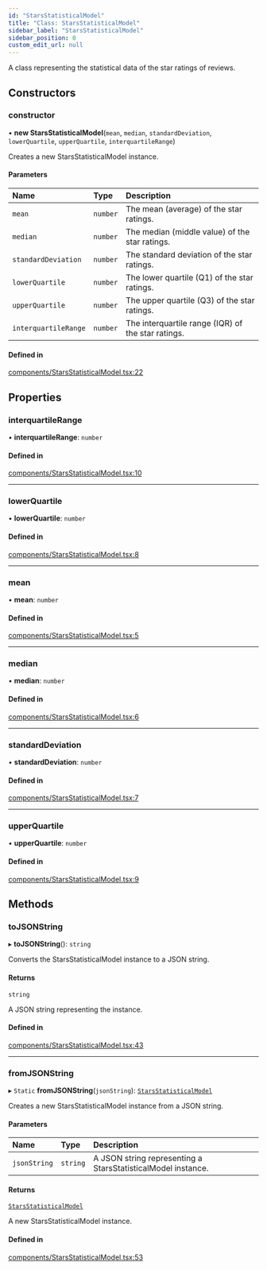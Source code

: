 ```yaml
---
id: "StarsStatisticalModel"
title: "Class: StarsStatisticalModel"
sidebar_label: "StarsStatisticalModel"
sidebar_position: 0
custom_edit_url: null
---
```


A class representing the statistical data of the star ratings of reviews.

## Constructors

### constructor

• **new StarsStatisticalModel**(`mean`, `median`, `standardDeviation`, `lowerQuartile`, `upperQuartile`, `interquartileRange`)

Creates a new StarsStatisticalModel instance.

#### Parameters

| Name | Type | Description |
| :------ | :------ | :------ |
| `mean` | `number` | The mean (average) of the star ratings. |
| `median` | `number` | The median (middle value) of the star ratings. |
| `standardDeviation` | `number` | The standard deviation of the star ratings. |
| `lowerQuartile` | `number` | The lower quartile (Q1) of the star ratings. |
| `upperQuartile` | `number` | The upper quartile (Q3) of the star ratings. |
| `interquartileRange` | `number` | The interquartile range (IQR) of the star ratings. |

#### Defined in

[components/StarsStatisticalModel.tsx:22](https://github.com/boraelci/review-master/blob/c571097/src/components/StarsStatisticalModel.tsx#L22)

## Properties

### interquartileRange

• **interquartileRange**: `number`

#### Defined in

[components/StarsStatisticalModel.tsx:10](https://github.com/boraelci/review-master/blob/c571097/src/components/StarsStatisticalModel.tsx#L10)

___

### lowerQuartile

• **lowerQuartile**: `number`

#### Defined in

[components/StarsStatisticalModel.tsx:8](https://github.com/boraelci/review-master/blob/c571097/src/components/StarsStatisticalModel.tsx#L8)

___

### mean

• **mean**: `number`

#### Defined in

[components/StarsStatisticalModel.tsx:5](https://github.com/boraelci/review-master/blob/c571097/src/components/StarsStatisticalModel.tsx#L5)

___

### median

• **median**: `number`

#### Defined in

[components/StarsStatisticalModel.tsx:6](https://github.com/boraelci/review-master/blob/c571097/src/components/StarsStatisticalModel.tsx#L6)

___

### standardDeviation

• **standardDeviation**: `number`

#### Defined in

[components/StarsStatisticalModel.tsx:7](https://github.com/boraelci/review-master/blob/c571097/src/components/StarsStatisticalModel.tsx#L7)

___

### upperQuartile

• **upperQuartile**: `number`

#### Defined in

[components/StarsStatisticalModel.tsx:9](https://github.com/boraelci/review-master/blob/c571097/src/components/StarsStatisticalModel.tsx#L9)

## Methods

### toJSONString

▸ **toJSONString**(): `string`

Converts the StarsStatisticalModel instance to a JSON string.

#### Returns

`string`

A JSON string representing the instance.

#### Defined in

[components/StarsStatisticalModel.tsx:43](https://github.com/boraelci/review-master/blob/c571097/src/components/StarsStatisticalModel.tsx#L43)

___

### fromJSONString

▸ `Static` **fromJSONString**(`jsonString`): [`StarsStatisticalModel`](StarsStatisticalModel.md)

Creates a new StarsStatisticalModel instance from a JSON string.

#### Parameters

| Name | Type | Description |
| :------ | :------ | :------ |
| `jsonString` | `string` | A JSON string representing a StarsStatisticalModel instance. |

#### Returns

[`StarsStatisticalModel`](StarsStatisticalModel.md)

A new StarsStatisticalModel instance.

#### Defined in

[components/StarsStatisticalModel.tsx:53](https://github.com/boraelci/review-master/blob/c571097/src/components/StarsStatisticalModel.tsx#L53)

